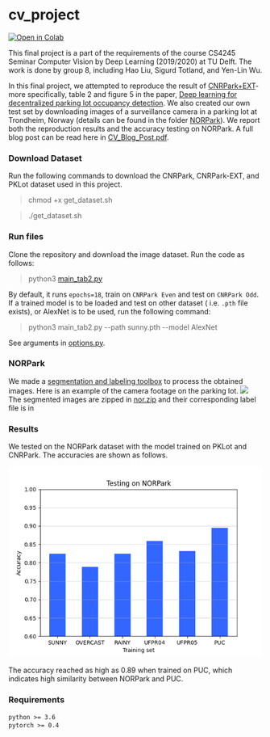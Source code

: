 # cv_project

[![Open in Colab](https://colab.research.google.com/assets/colab-badge.svg)](https://colab.research.google.com/drive/19WoAA0vinucKOj-dxMs8je-tKms8rZza?usp=sharing)


This final project is a part of the requirements of the course CS4245 Seminar Computer Vision by Deep Learning (2019/2020) at TU Delft. The work is done by group 8, including Hao Liu, Sigurd Totland, and Yen-Lin Wu.

In this final project, we attempted to reproduce the result of [CNRPark+EXT](http://cnrpark.it/)- more specifically, table 2 and figure 5 in the paper, [Deep learning for decentralized parking lot occupancy detection](https://www.sciencedirect.com/science/article/abs/pii/S095741741630598X).
We also created our own test set by downloading images of a surveillance camera in a parking lot at Trondheim, Norway (details can be found in the folder [NORPark](NORPark/)). We report both the reproduction results and the accuracy testing on NORPark. A full blog post can be read here in [CV_Blog_Post.pdf](CV_Blog_Post.pdf).

### Download Dataset
Run the following commands to download the CNRPark, CNRPark-EXT, and PKLot dataset used in this project.

> chmod +x get_dataset.sh

> ./get_dataset.sh

### Run files
Clone the repository and download the image dataset. Run the code as follows:

> python3 [main_tab2.py](main_tab2.py)

By default, it runs `epochs=18`, train on `CNRPark Even` and test on `CNRPark Odd`.
If a trained model is to be loaded and test on other dataset ( i.e. `.pth` file exists), or AlexNet is to be used, run the following command:

> python3 main_tab2.py --path sunny.pth --model AlexNet

See arguments in [options.py](utils/option.py).

### NORPark
We made a [segmentation and labeling toolbox](https://github.com/wuyenlin/image_segmentation) to process the obtained images.
Here is an example of the camera footage on the parking lot.
![](https://i.imgur.com/UBQGsgX.jpg)
The segmented images are zipped in [nor.zip](NORPark/PATCHES/nor.zip) and their corresponding label file is in 

### Results
We tested on the NORPark dataset with the model trained on PKLot and CNRPark. The accuracies are shown as follows.

<p align='center'>
  <img src="results/3_nor/nor.png">
</p>

The accuracy reached as high as 0.89 when trained on PUC, which indicates high similarity between NORPark and PUC.
### Requirements
```
python >= 3.6
pytorch >= 0.4
```
